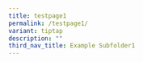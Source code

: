 ```yaml
---
title: testpage1
permalink: /testpage1/
variant: tiptap
description: ""
third_nav_title: Example Subfolder1
---
```

